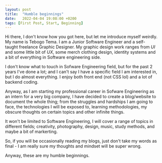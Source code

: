 ```yaml
---
layout: post
title:  "Humble beginnings"
date:   2022-04-04 19:08:00 +0200
tags: [First Post, Start, Beginning]
---
```

Hi there, I don't know how you got here, but let me introduce myself weirdly. My name is Tebogo Tema. I am a Junior Software Engineer and a self-taught freelance Graphic Designer. My graphic design work ranges from *UI* and some little bit of *UX*, some merch clothing design, identity systems and a bit of everything in Software engineering side. 

I don't know what to touch in Sofware Engineering field, but for the past 2 years I've done a lot; and I can't say I have a specific field I am interested in, but I do almost everything. I enjoy both front end (not CSS lol) and a lot of backend coding.

Anyway, as I am starting my professional career in Sofware Engineering as an intern for a very big company, I have decided to create a blog/website to document the whole thing; from the struggles and hardships I am going to face, the technologies I will be exposed to, learning methodologies, my obscure thoughts on certain topics and other infinite things.

It won't be limited to Software Engineering, I will cover a range of topics in different fields; creativity, photography, design, music, study methods, and maybe a bit of markerting.

So, if you will be occasionally reading my blogs, just don't take my words as final - I am really sure my thoughts and mindset will be super wrong. 

Anyway, these are my humble beginnings.
